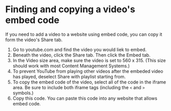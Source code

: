 # Finding and copying a video's embed code

If you need to add a video to a website using embed code, you can copy it form the video's Share tab.

1. Go to youtube.com and find the video you would liek to embed. 
2. Beneath the video, click the Share tab. Then click the Embed tab.
3. In the Video size area, make sure the video is set to 560 x 315. (This size should work with most Content Management Systems.) 
4. To prevent YouTube from playing other videos after the embeded video has played, deselect Share with playlist starting from.
5. To copy the embed code of the video, select all of the code in the iframe area. Be sure to include both iframe tags (including the `<` and `>` symbols.)
6. Copy this code. You can paste this code into any website that allows embed code. 